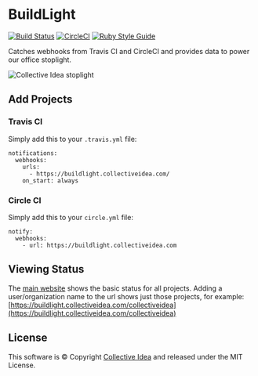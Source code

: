 # BuildLight

[![Build Status](https://travis-ci.org/collectiveidea/buildlight.svg?branch=master)](https://travis-ci.org/collectiveidea/buildlight) [![CircleCI](https://circleci.com/gh/collectiveidea/buildlight.svg?style=shield)](https://circleci.com/gh/collectiveidea/buildlight) [![Ruby Style Guide](https://img.shields.io/badge/code_style-standard-brightgreen.svg)](https://github.com/testdouble/standard)

Catches webhooks from Travis CI and CircleCI and provides data to power our office stoplight.

![Collective Idea stoplight](https://buildlight.collectiveidea.com/collectiveidea.gif)

## Add Projects

### Travis CI

Simply add this to your `.travis.yml` file:

```
notifications:
  webhooks:
    urls:
      - https://buildlight.collectiveidea.com/
    on_start: always
```

### Circle CI

Simply add this to your `circle.yml` file:

```
notify:
  webhooks:
    - url: https://buildlight.collectiveidea.com
```

## Viewing Status

The [main website](https://buildlight.collectiveidea.com/) shows the basic status for all projects. Adding a user/organization name to the url shows just those projects, for example: [https://buildlight.collectiveidea.com/collectiveidea](https://buildlight.collectiveidea.com/collectiveidea)

## License

This software is © Copyright [Collective Idea](http://collectiveidea.com) and released under the MIT License.
